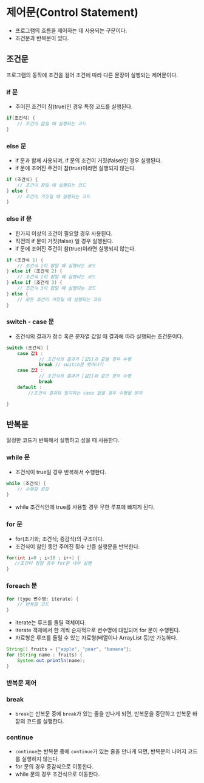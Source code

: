 # 제어문(Control Statement)
- 프로그램의 흐름을 제어하는 데 사용되는 구문이다.
- 조건문과 반복문이 있다.

## 조건문
프로그램의 동작에 조건을 걸어 조건에 따라 다른 문장이 실행되는 제어문이다.

### if 문
- 주어진 조건이 참(true)인 경우 특정 코드를 실행된다.

```java
if(조건식) {
    // 조건이 참일 때 실행되는 코드
}
```

### else 문
- if 문과 함께 사용되며, if 문의 조건이 거짓(false)인 경우 실행된다.
- if 문에 조어진 주건이 참(true)이라면 실행되지 않는다.

```java
if (조건식) {
    // 조건이 참일 때 실행되는 코드
} else {
    // 조건이 거짓일 때 실행되는 코드
}
```

### else if 문
- 한가지 이상의 조건이 필요할 경우 사용된다.
- 직전의 if 문이 거짓(false) 일 경우 실행된다.
- if 문에 조어진 주건이 참(true)이라면 실행되지 않는다.

```java
if (조건식 1) {
    // 조건식 1이 참일 때 실행되는 코드
} else if (조건식 2) {
    // 조건식 2이 참일 때 실행되는 코드
} else if (조건식 3) {
    // 조건식 3이 참일 때 실행되는 코드
} else {
    // 모든 조건이 거짓일 때 실행되는 코드
}
```

### switch - case 문
- 조건식의 결과가 정수 혹은 문자열 값일 때 결과에 따라 실행되는 조건문이다.

```java
switch (조건식) {
	case 값1 :
    		// 조건식의 결과가 [값1]과 같을 경우 수행
    		break // switch문 벗어나기
    case 값2 :
    		// 조건식의 결과가 [값2]와 같은 경우 수행
    		break
    default :
    	//조건식 결과와 일치하는 case 없을 경우 수행될 문자

}
```

## 반복문
일정한 코드가 반복해서 실행하고 싶을 때 사용한다.

### while 문
- 조건식이 true일 경우 반복해서 수행한다.

```java
while (조건식) {
    // 수행할 문장
}
```
- while 조건식안에 true를 사용할 경우 무한 루프에 빠지게 된다.

### for 문
- for(초기화; 조건식; 증감식)의 구조이다.
- 조건식이 참인 동안 주어진 횟수 만큼 실행문을 반복한다.

```java
for(int i=0 ; i<10 ; i++) {
   //조건이 참일 경우 for문 내부 실행 
}
```

### foreach 문
```java
for (type 변수명: iterate) {
    // 반복할 코드
}
```
- iterate는 루프를 돌릴 객체이다.
- iterate 객체에서 한 개씩 순차적으로 변수명에 대입되어 for 문이 수행된다.
- 자료형은 루프를 돌릴 수 있는 자료형(배열이나 ArrayList 등)만 가능하다.

```java
String[] fruits = {"apple", "pear", "banana"};
for (String name : fruits) {
    System.out.println(name);
}
```

### 반복문 제어
### break
- `break`는 반복문 중에 `break`가 있는 줄을 만나게 되면, 반복문을 중단하고 반복문 바깥의 코드를 실행한다.

### continue
- `continue`는 반복문 중에 `continue`가 있는 줄을 만나게 되면, 반복문의 나머지 코드를 실행하지 않는다.
- for 문의 경우 증감식으로 이동한다.
- while 문의 경우 조건식으로 이동한다.
